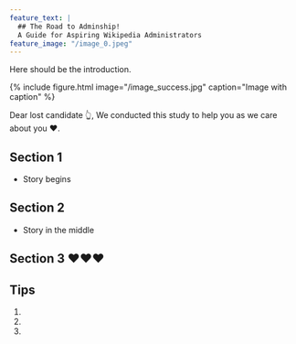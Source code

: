 ```yaml
---
feature_text: |
  ## The Road to Adminship!
  A Guide for Aspiring Wikipedia Administrators
feature_image: "/image_0.jpeg"
---
```


Here should be the introduction. 

{% include figure.html image="/image_success.jpg" caption="Image with caption" %}

Dear lost candidate 👆, 
We conducted this study to help you as we care about you ❤️. 

## Section 1 

- Story begins 



## Section 2 

- Story in the middle 

## Section 3 ❤️❤️❤️


## Tips

1. 
2. 
3. 
